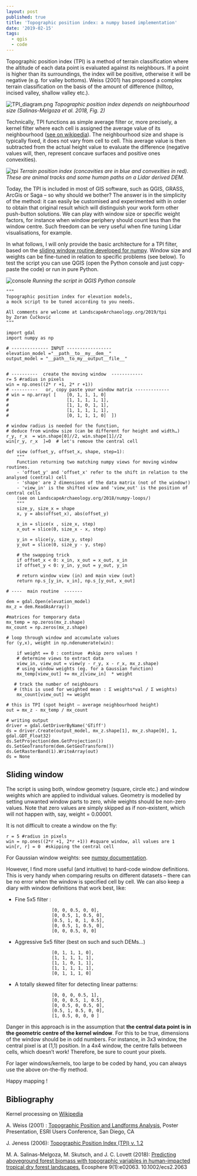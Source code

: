 ```yaml
---
layout: post
published: true
title: 'Topographic position index: a numpy based implementation'
date: '2019-02-15'
tags:
  - qgis
  - code
---
```



Topographic position index (TPI) is a method of terrain classification where the altitude of each data point is evaluated against its neighbours. If a point is higher than its surroundings, the index will be positive, otherwise it will be negative (e.g. for valley bottoms). Weiss (2001) has proposed a complex terrain classification on the basis of the amount of difference (hilltop, incised valley, shallow valley etc.).

![TPI_diagram.png](/figures/TPI_diagram.png)
*Topographic position index depends on neighbourhood size (Salinas-Melgoza et al. 2018, Fig. 2)* 

Technically, TPI functions as simple average filter or, more precisely, a kernel filter where each cell is assigned the average value of its neighbourhood ([see on wikipedia](https://en.wikipedia.org/wiki/Kernel_(image_processing))). The neighbourhood size and shape is typically fixed, it does not vary from cell to cell. This average value is then subtracted from the actual height value to evaluate the difference (negative values will, then, represent concave surfaces and positive ones convexities).  

![tpi](/figures/TPI.png)
*Terrain position index (concavities are in blue and convexities in red). These are animal tracks and some human paths on a Lidar derived DEM.* 

Today, the TPI is included in most of GIS software, such as QGIS, GRASS, ArcGis or Saga – so why should we bother? The answer is in the simplicity of the method: it can easily be customised and experimented with in order to obtain that original result which will distinguish your work form other push-button solutions. We can play with window size or specific weight factors, for instance when window periphery should count less than the window centre. Such freedom can be very useful when fine tuning Lidar visualisations, for example. 

In what follows, I will only provide the basic architecture for a TPI filter, based on the [sliding window routine developed for numpy](https://landscapearchaeology.org/2018/numpy-loops/). Window size and weights can be fine-tuned in relation to specific problems (see below). To test the script you can use QGIS (open the Python console and just copy-paste the code) or run in pure Python. 

![console](/figures/console.png)
*Running the script in QGIS Python console*

```
"""
Topographic position index for elevation models, 
a mock script to be tuned according to you needs.

All comments are welcome at LandscapeArchaeology.org/2019/tpi
by Zoran Čučković
"""

import gdal
import numpy as np

# -------------- INPUT -----------------
elevation_model ="__path__to__my__dem__"
output_model = "__path__to_my__output__file__"


# ----------  create the moving window  ------------
r= 5 #radius in pixels
win = np.ones((2* r +1, 2* r +1))
# ----------   or, copy paste your window matrix -------------
# win = np.array( [    [0, 1, 1, 1, 0]
#                      [1, 1, 1, 1, 1],
#                      [1, 1, 0, 1, 1],
#                      [1, 1, 1, 1, 1],
#                      [0, 1, 1, 1, 0]  ])

# window radius is needed for the function,
# deduce from window size (can be different for height and width…)
r_y, r_x  = win.shape[0]//2, win.shape[1]//2
win[r_y, r_x  ]=0  # let's remove the central cell 

def view (offset_y, offset_x, shape, step=1):
    """
    Function returning two matching numpy views for moving window routines.
    - 'offset_y' and 'offset_x' refer to the shift in relation to the analysed (central) cell 
    - 'shape' are 2 dimensions of the data matrix (not of the window!)
    - 'view_in' is the shifted view and 'view_out' is the position of central cells
    (see on LandscapeArchaeology.org/2018/numpy-loops/)
    """
    size_y, size_x = shape
    x, y = abs(offset_x), abs(offset_y)
    
    x_in = slice(x , size_x, step) 
    x_out = slice(0, size_x - x, step)

    y_in = slice(y, size_y, step)
    y_out = slice(0, size_y - y, step)
 
    # the swapping trick    
    if offset_x < 0: x_in, x_out = x_out, x_in                                 
    if offset_y < 0: y_in, y_out = y_out, y_in
 
    # return window view (in) and main view (out)
    return np.s_[y_in, x_in], np.s_[y_out, x_out]

# ----  main routine  -------

dem = gdal.Open(elevation_model)
mx_z = dem.ReadAsArray()

#matrices for temporary data
mx_temp = np.zeros(mx_z.shape)
mx_count = np.zeros(mx_z.shape)

# loop through window and accumulate values
for (y,x), weight in np.ndenumerate(win):
    
    if weight == 0 : continue  #skip zero values !
    # determine views to extract data 
    view_in, view_out = view(y - r_y, x - r_x, mx_z.shape)
    # using window weights (eg. for a Gaussian function)
    mx_temp[view_out] += mx_z[view_in]  * weight
    
   # track the number of neighbours 
   # (this is used for weighted mean : Σ weights*val / Σ weights)
    mx_count[view_out] += weight

# this is TPI (spot height – average neighbourhood height)
out = mx_z - mx_temp / mx_count

# writing output 
driver = gdal.GetDriverByName('GTiff')
ds = driver.Create(output_model, mx_z.shape[1], mx_z.shape[0], 1, gdal.GDT_Float32)
ds.SetProjection(dem.GetProjection())
ds.SetGeoTransform(dem.GetGeoTransform())
ds.GetRasterBand(1).WriteArray(out)
ds = None
```

## Sliding window
The script is using both, window geometry (square, circle etc.) and window weights which are applied to individual values. Geometry is modelled by setting unwanted window parts to zero, while weights should be non-zero values. Note that zero values are simply skipped as if non-existent, which will not happen with, say, weight = 0.00001. 

It is not difficult to create a window on the fly: 
```
r = 5 #radius in pixels
win = np.ones((2*r +1, 2*r +1)) #square window, all values are 1
win[r, r] = 0  #skipping the central cell
```
For Gaussian window weights: see [numpy documentation]( https://docs.scipy.org/doc/numpy/reference/generated/numpy.random.multivariate_normal.html).

However, I find more useful (and intuitive) to hard-code window definitions. This is very handy when comparing results on different datasets – there can be no error when the window is specified cell by cell. We can also keep a diary with window definitions that work best, like:
-	Fine 5x5 filter : 
  
                      [0, 0, 0.5, 0, 0],
                      [0, 0.5, 1, 0.5, 0],
                      [0.5, 1, 0, 1, 0.5],
                      [0, 0.5, 1, 0.5, 0],
                      [0, 0, 0.5, 0, 0] 
                  
-	Aggressive 5x5 filter (best on such and such DEMs…)

                      [0, 1, 1, 1, 0],
                      [1, 1, 1, 1, 1],
                      [1, 1, 0, 1, 1],
                      [1, 1, 1, 1, 1],
                      [0, 1, 1, 1, 0]
                     
-	A totally skewed filter for detecting linear patterns:

                      [0, 0, 0, 0.5, 1],
                      [0, 0, 0.5, 1, 0.5],
                      [0, 0.5, 0, 0.5, 0],
                      [0.5, 1, 0.5, 0, 0],
                      [1, 0.5, 0, 0, 0 ]
              
Danger in this approach is in the assumption that **the central data point is in the geometric centre of the kernel window**. For this to be true, dimensions of the window should be in odd numbers. For instance, in 3x3 window, the central pixel is at (1,1) position. In a 4x4 window, the centre falls between cells, which doesn’t work! Therefore, be sure to count your pixels. 

For lager windows/kernels, too large to be coded by hand, you can always use the above on-the-fly method.

Happy mapping !

## Bibliography
Kernel processing on [Wikipedia ](https://en.wikipedia.org/wiki/Kernel_(image_processing))

A. Weiss (2001) : [Topographic Position and Landforms Analysis]( http://www.jennessent.com/downloads/tpi-poster-tnc_18x22.pdf), Poster Presentation, ESRI Users Conference, San Diego, CA

J. Jeness (2006): [Topographic Position Index (TPI) v. 1.2](http://www.jennessent.com/downloads/tpi_documentation_online.pdf)

M. A. Salinas-Melgoza, M. Skutsch, and J. C. Lovett (2018): [Predicting aboveground forest biomass with topographic variables in human-impacted tropical dry forest landscapes.](https://www.researchgate.net/publication/321125918_Predicting_above_ground_forest_biomass_with_topographic_variables_in_human-impacted_tropical_dry_forest_landscapes) Ecosphere 9(1):e02063. 10.1002/ecs2.2063
